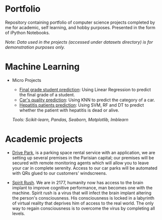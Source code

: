 # Portfolio
Repository containing portfolio of computer science projects completed by me for academic, self learning, and hobby purposes. Presented in the form of iPython Notebooks.

*Note: Data used in the projects (accessed under datasets directory) is for demonstration purposes only.*

# Machine Learning


- Micro Projects
    - [Final grade student prediction](ML%20Micro%20Projects/Machine%20Learning%20with%20Linear%20Regression.ipynb): Using Linear Regression to predict the final grade of a student.
    - [Car's quality prediction](ML%20Micro%20Projects/Machine%20Learning%20with%20KNN.ipynb): Using KNN to predict the category of a car.
    - [Hepatitis patients prediction](ML%20Micro%20Projects/Machine%20Learning%20with%20SVM&Random%20Forest&Decision%20Tree.ipynb): Using SVM, RF and DT to predict whether the patient with hepatitis is dead or alive.

    *Tools: Scikit-learn, Pandas, Seaborn, Matplotlib, Imblearn*
    
# Academic projects


   - [Drive Park](https://github.com/reda-maizate/Drive-Park), is a parking space rental service with an application, we are setting up several premises in the Parisian capital; our premises will be secured with remote monitoring agents which will allow you to leave your car in complete serenity. Access to our car parks will be automated with QRs glued to our customers' windscreens.

   - [Spirit Rush](https://github.com/reda-maizate/Spirit-Rush). We are in 2177, humanity now has access to the brain implant to improve cognitive performance, man becomes one with the machine. Spirit rush is a virus that will infect the brain implant altering the person's consciousness. His consciousness is locked in a labyrinth of virtual reality that deprives him of access to the real world. The only way to regain consciousness is to overcome the virus by completing all levels. 
